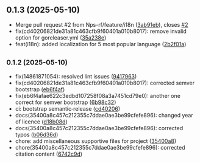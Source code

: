 ## 0.1.3 (2025-05-10)

* Merge pull request #2 from Nps-rf/feature/i18n ([3ab91eb](https://github.com/Nps-rf/Simplex/commit/3ab91eb)), closes [#2](https://github.com/Nps-rf/Simplex/issues/2)
* fix(cd40206821de31a81c463cfb9f60401a010b8017): remove invalid option for goreleaser.yml ([35a238e](https://github.com/Nps-rf/Simplex/commit/35a238e))
* feat(i18n): added localization for 5 most popular language ([2b2f01a](https://github.com/Nps-rf/Simplex/commit/2b2f01a))

## <small>0.1.2 (2025-05-10)</small>

* fix(14861871054): resolved lint issues ([9417963](https://github.com/Nps-rf/Simplex/commit/9417963))
* fix(cd40206821de31a81c463cfb9f60401a010b8017): corrected semver bootstrap ([eb6f4af](https://github.com/Nps-rf/Simplex/commit/eb6f4af))
* fix(eb6f4afae622c3edbd107258f08a3a7451cd79e0): another one correct for semver bootstrap ([6b98c32](https://github.com/Nps-rf/Simplex/commit/6b98c32))
* ci: bootstrap semantic‑release ([cd40206](https://github.com/Nps-rf/Simplex/commit/cd40206))
* docs(35400a8c457c212355c7ddae0ae3be99cfefe896): changed year of licence ([d18b08d](https://github.com/Nps-rf/Simplex/commit/d18b08d))
* docs(35400a8c457c212355c7ddae0ae3be99cfefe896): corrected typos ([b06d36d](https://github.com/Nps-rf/Simplex/commit/b06d36d))
* chore: add miscellaneous supportive files for project ([35400a8](https://github.com/Nps-rf/Simplex/commit/35400a8))
* chore(35400a8c457c212355c7ddae0ae3be99cfefe896): corrected citation content ([6742c9d](https://github.com/Nps-rf/Simplex/commit/6742c9d))
